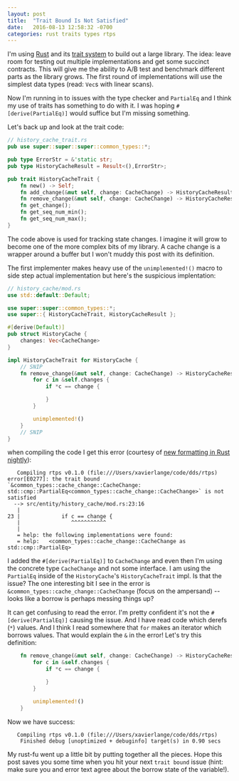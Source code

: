 ```yaml
---
layout: post
title:  "Trait Bound Is Not Satisfied"
date:   2016-08-13 12:58:32 -0700
categories: rust traits types rtps
---
```

I'm using [Rust](https://www.rust-lang.org/) and its [trait system](https://doc.rust-lang.org/book/traits.html) to
build out a large library. The idea: leave room
for testing out multiple implementations and get some succinct contracts. This will give me the ability to
A/B test and benchmark different parts as the library grows. The first round of implementations will use the simplest data
types (read: `Vec`s with linear scans).

Now I'm running in to issues with the type checker and `PartialEq` and I think my use of traits has something to do
with it. I was hoping `#[derive(PartialEq)]` would suffice but I'm missing something.

Let's back up and look at the trait code:

```rust
// history_cache_trait.rs
pub use super::super::super::common_types::*;

pub type ErrorStr = &'static str;
pub type HistoryCacheResult = Result<(),ErrorStr>;

pub trait HistoryCacheTrait {
    fn new() -> Self;
    fn add_change(&mut self, change: CacheChange) -> HistoryCacheResult;
    fn remove_change(&mut self, change: CacheChange) -> HistoryCacheResult;
    fn get_change();
    fn get_seq_num_min();
    fn get_seq_num_max();
}
```

The code above is used for tracking state changes. I imagine it will grow to become one of the
more complex bits of my library. A cache change is a wrapper around a buffer but I won't muddy this post with its definition.

The first implementer makes heavy use of the `unimplemented!()` macro to side step actual implementation but here's the suspicious implentation:

```rust
// history_cache/mod.rs
use std::default::Default;

use super::super::common_types::*;
use super::{ HistoryCacheTrait, HistoryCacheResult };

#[derive(Default)]
pub struct HistoryCache {
    changes: Vec<CacheChange>
}

impl HistoryCacheTrait for HistoryCache {
    // SNIP
    fn remove_change(&mut self, change: CacheChange) -> HistoryCacheResult {
        for c in &self.changes {
            if *c == change {

            }
        }

        unimplemented!()
    }
    // SNIP
}
```

when compiling the code I get this error (courtesy of [new formatting in Rust nightly](https://blog.rust-lang.org/2016/08/10/Shape-of-errors-to-come.html)):

```
   Compiling rtps v0.1.0 (file:///Users/xavierlange/code/dds/rtps)
error[E0277]: the trait bound `&common_types::cache_change::CacheChange: std::cmp::PartialEq<common_types::cache_change::CacheChange>` is not satisfied
  --> src/entity/history_cache/mod.rs:23:16
   |
23 |             if c == change {
   |                ^^^^^^^^^^^
   |
   = help: the following implementations were found:
   = help:   <common_types::cache_change::CacheChange as std::cmp::PartialEq>
```

I added the `#[derive(PartialEq)]` to `CacheChange` and even then I'm using the concrete type `CacheChange` and not some
interface. I am using the `PartialEq` inside of the `HistoryCache`'s `HistoryCacheTrait` impl. Is that the issue? The
one interesting bit I see in the error is `&common_types::cache_change::CacheChange` (focus on the ampersand) --
looks like a borrow is perhaps messing things up?

It can get confusing to read the error. I'm pretty confident it's not the `#[derive(PartialEq)]` causing the issue. And I
have read code which derefs (`*`) values. And I think I read somewhere that `for` makes an iterator which borrows values.
That would explain the `&` in the error! Let's try this definition:

```rust
    fn remove_change(&mut self, change: CacheChange) -> HistoryCacheResult {
        for c in &self.changes {
            if *c == change {

            }
        }

        unimplemented!()
    }
```

Now we have success:

```
   Compiling rtps v0.1.0 (file:///Users/xavierlange/code/dds/rtps)
    Finished debug [unoptimized + debuginfo] target(s) in 0.90 secs
```

My rust-fu went up a little bit by putting together all the pieces. Hope this post saves you some time when you hit your
next `trait bound` issue (hint: make sure you and error text agree about the borrow state of the variable!).